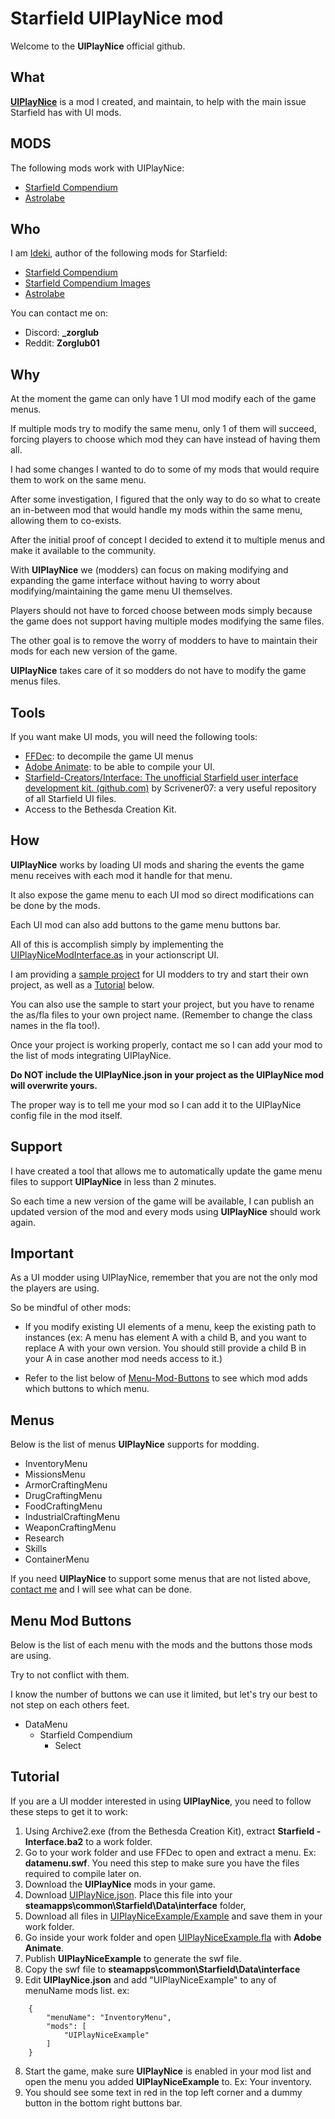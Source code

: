 # Starfield UIPlayNice mod

Welcome to the **UIPlayNice** official github.


## What

[**UIPlayNice**](https://creations.bethesda.net/en/starfield/details/08f53db9-450d-4cf3-9e8e-5c4bc6970aa2/UIPlayNice) is a mod I created, and maintain, to help with the main issue Starfield has with UI mods.

## MODS
The following mods work with UIPlayNice:
- [Starfield Compendium](https://creations.bethesda.net/en/starfield/details/2fccc6a3-0368-4b40-bbd4-6a1551d44e41/Starfield_Compendium)
- [Astrolabe](https://creations.bethesda.net/en/starfield/details/8c1a34fb-0ef4-4208-b3cb-a8f2493b1618/Astrolabe)

## Who

I am [Ideki](https://creations.bethesda.net/en/starfield/all?author_displayname=Ideki), author of the following mods for Starfield:
- [Starfield Compendium](https://creations.bethesda.net/en/starfield/details/2fccc6a3-0368-4b40-bbd4-6a1551d44e41/Starfield_Compendium)
- [Starfield Compendium Images](https://creations.bethesda.net/en/starfield/details/a118157d-598b-4c7f-a003-bf982b84eab0/Starfield_Compendium_Images)
- [Astrolabe](https://creations.bethesda.net/en/starfield/details/8c1a34fb-0ef4-4208-b3cb-a8f2493b1618/Astrolabe)

You can contact me on:
- Discord: **_zorglub**
- Reddit: **Zorglub01**

## Why

At the moment the game can only have 1 UI mod modify each of the game menus.

If multiple mods try to modify the same menu, only 1 of them will succeed, forcing players to choose which mod they can have instead of having them all.

I had some changes I wanted to do to some of my mods that would require them to work on the same menu.

After some investigation, I figured that the only way to do so what to create an in-between mod that would handle my mods within the same menu, allowing them to co-exists.

After the initial proof of concept I decided to extend it to multiple menus and make it available to the community.

With **UIPlayNice** we (modders) can focus on making modifying and expanding the game interface without having to worry about modifying/maintaining the game menu UI themselves.

Players should not have to forced choose between mods simply because the game does not support having multiple modes modifying the same files.

The other goal is to remove the worry of modders to have to maintain their mods for each new version of the game.

**UIPlayNice** takes care of it so modders do not have to modify the game menus files.

## Tools

If you want make UI mods, you will need the following tools:

 - [FFDec](https://github.com/jindrapetrik/jpexs-decompiler): to decompile the game UI menus
 - [Adobe Animate](https://www.adobe.com/ca/products/animate.html): to be able to compile your UI.
 - [Starfield-Creators/Interface: The unofficial Starfield user interface development kit. (github.com)](https://github.com/Starfield-Creators/Interface) by Scrivener07: a very useful repository of all Starfield UI files.
 - Access to the Bethesda Creation Kit.

## How
**UIPlayNice** works by loading UI mods and sharing the events the game menu receives with each mod it handle for that menu.

It also expose the game menu to each UI mod so direct modifications can be done by the mods.

Each UI mod can also add buttons to the game menu buttons bar.

All of this is accomplish simply by implementing the [UIPlayNiceModInterface.as](Example/UIPlayNiceModInterface.as) in your actionscript UI.

I am providing a [sample project](Example) for UI modders to try and start their own project, as well as a [Tutorial](#tutorial) below.

You can also use the sample to start your project, but you have to rename the as/fla files to your own project name. (Remember to change the class names in the fla too!).

Once your project is working properly, contact me so I can add your mod to the list of mods integrating UIPlayNice.

**Do NOT include the UIPlayNice.json in your project as the UIPlayNice mod will overwrite yours.**

The proper way is to tell me your mod so I can add it to the UIPlayNice config file in the mod itself.

## Support
I have created a tool that allows me to automatically update the game menu files to support **UIPlayNice** in less than 2 minutes.

So each time a new version of the game will be available, I can publish an updated version of the mod and every mods using **UIPlayNice** should work again.

## Important
As a UI modder using UIPlayNice, remember that you are not the only mod the players are using.

So be mindful of other mods:

- If you modify existing UI elements of a menu, keep the existing path to instances (ex: A menu has element A with a child B, and you want to replace A with your own version. You should still provide a child B in your A in case another mod needs access to it.)

- Refer to the list below of [Menu-Mod-Buttons](#menu-mod-buttons) to see which mod adds which buttons to which menu.

## Menus
Below is the list of menus **UIPlayNice** supports for modding.
- InventoryMenu
- MissionsMenu
- ArmorCraftingMenu
- DrugCraftingMenu
- FoodCraftingMenu
- IndustrialCraftingMenu
- WeaponCraftingMenu
- Research
- Skills
- ContainerMenu

If you need **UIPlayNice** to support some menus that are not listed above, [contact me](#who) and I will see what can be done.

## Menu Mod Buttons
Below is the list of each menu with the mods and the buttons those mods are using.

Try to not conflict with them.

I know the number of buttons we can use it limited, but let's try our best to not step on each others feet.

- DataMenu
  - Starfield Compendium
	  - Select

## Tutorial

If you are a UI modder interested in using **UIPlayNice**, you need to follow these steps to get it to work:
1. Using Archive2.exe (from the Bethesda Creation Kit), extract **Starfield - Interface.ba2** to a work folder.
2. Go to your work folder and use FFDec to open and extract a menu. Ex: **datamenu.swf**. You need this step to make sure you have the files required to compile later on.
3. Download the **UIPlayNice** mods in your game.
4. Download [UIPlayNice.json](Config/UIPlayNice.json).
Place this file into your **steamapps\common\Starfield\Data\interface** folder,
5. Download all files in [UIPlayNiceExample/Example](Example) and save them in your work folder.
4. Go inside your work folder and open [UIPlayNiceExample.fla](Example/UIPlayNiceExample.fla") with **Adobe Animate**.
5. Publish **UIPlayNiceExample** to generate the swf file.
6. Copy the swf file to **steamapps\common\Starfield\Data\interface**
7. Edit **UIPlayNice.json** and add "UIPlayNiceExample" to any of menuName mods list. ex:
```
 	{
		"menuName": "InventoryMenu",
		"mods": [
			"UIPlayNiceExample"
		]
	}
```
8. Start the game, make sure **UIPlayNice** is enabled in your mod list and open the menu you added **UIPlayNiceExample** to. Ex: Your inventory.
9. You should see some text in red in the top left corner and a dummy button in the bottom right buttons bar.
